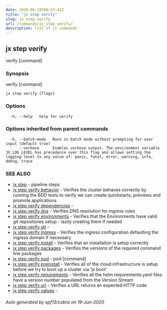 ```yaml
---
date: 2020-06-19T00:57:42Z
title: "jx step verify"
slug: jx_step_verify
url: /commands/jx_step_verify/
description: list of jx commands
---
```

## jx step verify

verify [command]

### Synopsis

verify [command]

```
jx step verify [flags]
```

### Options

```
  -h, --help   help for verify
```

### Options inherited from parent commands

```
  -b, --batch-mode   Runs in batch mode without prompting for user input (default true)
      --verbose      Enables verbose output. The environment variable JX_LOG_LEVEL has precedence over this flag and allows setting the logging level to any value of: panic, fatal, error, warning, info, debug, trace
```

### SEE ALSO

* [jx step](/commands/jx_step/)	 - pipeline steps
* [jx step verify behavior](/commands/jx_step_verify_behavior/)	 - Verifies the cluster behaves correctly by running the BDD tests to verify we can create quickstarts, previews and promote applications
* [jx step verify dependencies](/commands/jx_step_verify_dependencies/)	 - 
* [jx step verify dns](/commands/jx_step_verify_dns/)	 - Verifies DNS resolution for ingress rules
* [jx step verify environments](/commands/jx_step_verify_environments/)	 - Verifies that the Environments have valid git repositories setup - lazily creating them if needed
* [jx step verify git](/commands/jx_step_verify_git/)	 - 
* [jx step verify ingress](/commands/jx_step_verify_ingress/)	 - Verifies the ingress configuration defaulting the ingress domain if necessary
* [jx step verify install](/commands/jx_step_verify_install/)	 - Verifies that an installation is setup correctly
* [jx step verify packages](/commands/jx_step_verify_packages/)	 - Verifies the versions of the required command line packages
* [jx step verify pod](/commands/jx_step_verify_pod/)	 - pod [command]
* [jx step verify preinstall](/commands/jx_step_verify_preinstall/)	 - Verifies all of the cloud infrastructure is setup before we try to boot up a cluster via 'jx boot'
* [jx step verify requirements](/commands/jx_step_verify_requirements/)	 - Verifies all the helm requirements.yaml files have a version number populated from the Version Stream
* [jx step verify url](/commands/jx_step_verify_url/)	 - Verifies a URL returns an expected HTTP code
* [jx step verify values](/commands/jx_step_verify_values/)	 - 

###### Auto generated by spf13/cobra on 19-Jun-2020
